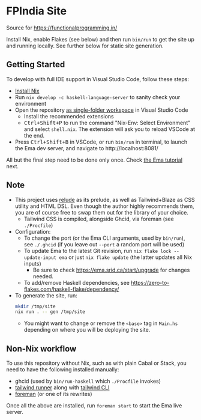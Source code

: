 # FPIndia Site

Source for https://functionalprogramming.in/

Install Nix, enable Flakes (see below) and then run `bin/run` to get the site up and running locally. See further below for static site generation.

## Getting Started

To develop with full IDE support in Visual Studio Code, follow these steps:

- [Install Nix](https://zero-to-flakes.com/install/)
- Run `nix develop -c haskell-language-server` to sanity check your environment
- Open the repository [as single-folder workspace](https://code.visualstudio.com/docs/editor/workspaces#_singlefolder-workspaces) in Visual Studio Code
    - Install the recommended extensions
    - <kbd>Ctrl+Shift+P</kbd> to run the command "Nix-Env: Select Environment" and select `shell.nix`. The extension will ask you to reload VSCode at the end.
- Press <kbd>Ctrl+Shift+B</kbd> in VSCode, or run `bin/run` in terminal, to launch the Ema dev server, and navigate to http://localhost:8081/

All but the final step need to be done only once. Check [the Ema tutorial](https://ema.srid.ca/tutorial) next.

## Note

- This project uses [relude](https://github.com/kowainik/relude) as its prelude, as well as Tailwind+Blaze as CSS utility and HTML DSL. Even though the author highly recommends them, you are of course free to swap them out for the library of your choice.
  - Tailwind CSS is compiled, alongside Ghcid, via foreman (see `./Procfile`)
- Configuration:
  - To change the port (or the Ema CLI arguments, used by `bin/run`), see `./.ghcid` (if you leave out `--port` a random port will be used)
  - To update Ema to the latest Git revision, run `nix flake lock --update-input ema` or just `nix flake update` (the latter updates all Nix inputs)
    - Be sure to check https://ema.srid.ca/start/upgrade for changes needed.
  - To add/remove Haskell dependencies, see https://zero-to-flakes.com/haskell-flake/dependency/
- To generate the site, run:
  ```sh
  mkdir /tmp/site
  nix run . -- gen /tmp/site
  ```
  - You might want to change or remove the `<base>` tag in `Main.hs` depending on where you will be deploying the site.

## Non-Nix workflow

To use this repository without Nix, such as with plain Cabal or Stack, you need to have the following installed manually:

- ghcid (used by `bin/run-haskell` which `./Procfile` invokes)
- [tailwind runner](https://hackage.haskell.org/package/tailwind) along with [tailwind CLI](https://tailwindcss.com/docs/installation)
- [foreman](http://ddollar.github.io/foreman/) (or one of its rewrites)

Once all the above are installed, run `foreman start` to start the Ema live server.
